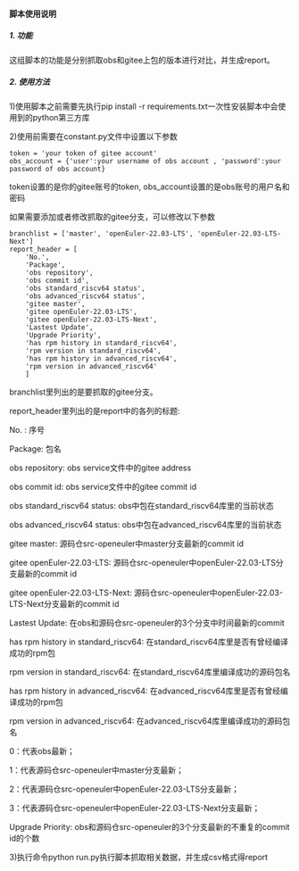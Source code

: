 #### 脚本使用说明

##### 1. 功能

这组脚本的功能是分别抓取obs和gitee上包的版本进行对比，并生成report。

##### 2. 使用方法

1)使用脚本之前需要先执行pip install -r requirements.txt一次性安装脚本中会使用到的python第三方库

2)使用前需要在constant.py文件中设置以下参数

````
token = 'your token of gitee account'
obs_account = {'user':your username of obs account , 'password':your password of obs account}
````

token设置的是你的gitee账号的token, obs_account设置的是obs账号的用户名和密码

如果需要添加或者修改抓取的gitee分支，可以修改以下参数

````
branchlist = ['master', 'openEuler-22.03-LTS', 'openEuler-22.03-LTS-Next']
report_header = [
    'No.',
    'Package',
    'obs repository',
    'obs commit id',
    'obs standard_riscv64 status',
    'obs advanced_riscv64 status',
    'gitee master',
    'gitee openEuler-22.03-LTS',
    'gitee openEuler-22.03-LTS-Next',
    'Lastest Update',
    'Upgrade Priority',
    'has rpm history in standard_riscv64',
    'rpm version in standard_riscv64',
    'has rpm history in advanced_riscv64',
    'rpm version in advanced_riscv64'
    ]
````

branchlist里列出的是要抓取的gitee分支。

report_header里列出的是report中的各列的标题:

No. : 序号

Package: 包名

obs repository: obs service文件中的gitee address

obs commit id: obs service文件中的gitee commit id

obs standard_riscv64 status: obs中包在standard_riscv64库里的当前状态

obs advanced_riscv64 status: obs中包在advanced_riscv64库里的当前状态

gitee master: 源码仓src-openeuler中master分支最新的commit id

gitee openEuler-22.03-LTS: 源码仓src-openeuler中openEuler-22.03-LTS分支最新的commit id

gitee openEuler-22.03-LTS-Next: 源码仓src-openeuler中openEuler-22.03-LTS-Next分支最新的commit id

Lastest Update: 在obs和源码仓src-openeuler的3个分支中时间最新的commit

has rpm history in standard_riscv64: 在standard_riscv64库里是否有曾经编译成功的rpm包

rpm version in standard_riscv64: 在standard_riscv64库里编译成功的源码包名

has rpm history in advanced_riscv64: 在advanced_riscv64库里是否有曾经编译成功的rpm包

rpm version in advanced_riscv64: 在advanced_riscv64库里编译成功的源码包名

0：代表obs最新；

1：代表源码仓src-openeuler中master分支最新；

2：代表源码仓src-openeuler中openEuler-22.03-LTS分支最新；

3：代表源码仓src-openeuler中openEuler-22.03-LTS-Next分支最新；

Upgrade Priority: obs和源码仓src-openeuler的3个分支最新的不重复的commit id的个数

3)执行命令python run.py执行脚本抓取相关数据，并生成csv格式得report

